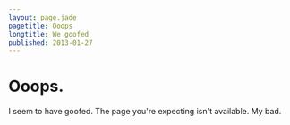 ```yaml
---
layout: page.jade
pagetitle: Ooops
longtitle: We goofed
published: 2013-01-27
---
```

# Ooops.

I seem to have goofed. The page you're expecting isn't available. My bad.
